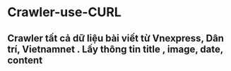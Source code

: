 # Crawler-use-CURL
## Crawler tất cả dữ liệu  bài viết từ Vnexpress, Dân trí, Vietnamnet . Lấy thông tin title , image, date, content

